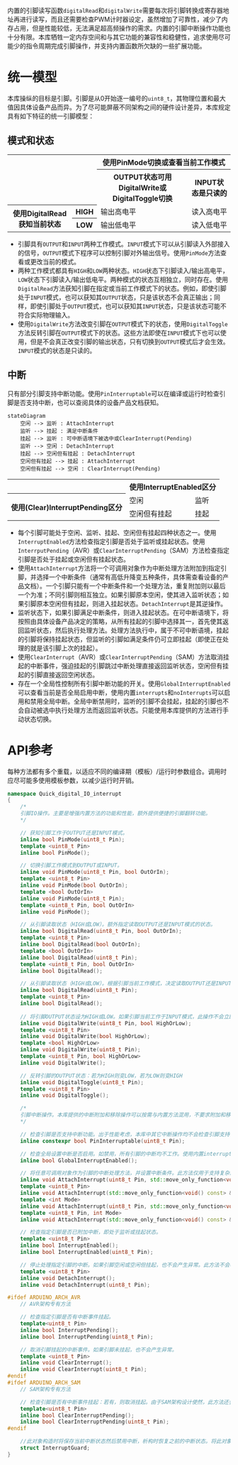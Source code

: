 内置的引脚读写函数`digitalRead`和`digitalWrite`需要每次将引脚转换成寄存器地址再进行读写，而且还需要检查PWM计时器设定，虽然增加了可靠性，减少了内存占用，但是性能较低，无法满足超高频操作的需求。内置的引脚中断操作功能也十分有限。本库牺牲一定内存空间和与其它功能的兼容性和稳健性，追求使用尽可能少的指令周期完成引脚操作，并支持内置函数所欠缺的一些扩展功能。
# 统一模型
本库操纵的目标是引脚。引脚是从0开始逐一编号的`uint8_t`，其物理位置和最大值因具体设备产品而异。为了尽可能屏蔽不同架构之间的硬件设计差异，本库规定具有如下特征的统一引脚模型：
## 模式和状态
<table>
<tr><th colspan="2" rowspan="2"></th><th colspan="2">使用PinMode切换或查看当前工作模式</th></tr>
<tr><th>OUTPUT状态可用DigitalWrite或DigitalToggle切换</th><th>INPUT状态是只读的</th></tr>
<tr><th rowspan="2">使用DigitalRead获知当前状态</th><th>HIGH</th><td>输出高电平</td><td>读入高电平</td></tr>
<tr><th>LOW</th><td>输出低电平</td><td>读入低电平</td></tr>
</table>

- 引脚具有`OUTPUT`和`INPUT`两种工作模式。`INPUT`模式下可以从引脚读入外部接入的信号，`OUTPUT`模式下程序可以控制引脚对外输出信号。使用`PinMode`方法查看或更改当前的模式。
- 两种工作模式都具有`HIGH`和`LOW`两种状态。`HIGH`状态下引脚读入/输出高电平，`LOW`状态下引脚读入/输出低电平。两种模式的状态互相独立，同时存在。使用`DigitalRead`方法获知引脚在指定或当前工作模式下的状态。例如，即使引脚处于`INPUT`模式，也可以获知其`OUTPUT`状态，只是该状态不会真正输出；同样，即使引脚处于`OUTPUT`模式，也可以获知其`INPUT`状态，只是该状态可能不符合实际物理输入。
- 使用`DigitalWrite`方法改变引脚在`OUTPUT`模式下的状态，使用`DigitalToggle`方法反转引脚在`OUTPUT`模式下的状态。这些方法即使在`INPUT`模式下也可以使用，但是不会真正改变引脚的输出状态，只有切换到`OUTPUT`模式后才会生效。`INPUT`模式的状态是只读的。
## 中断
只有部分引脚支持中断功能。使用`PinInterruptable`可以在编译或运行时检查引脚是否支持中断，也可以查阅具体的设备产品文档获知。
```mermaid
stateDiagram
	空闲 --> 监听 : AttachInterrupt
	监听 --> 挂起 : 满足中断条件
	挂起 --> 监听 : 可中断语境下被选中或ClearInterrupt(Pending)
	监听 --> 空闲 : DetachInterrupt
	挂起 --> 空闲但有挂起 : DetachInterrupt
	空闲但有挂起 --> 挂起 : AttachInterrupt
	空闲但有挂起 --> 空闲 : ClearInterrupt(Pending)
```
<table>
<tr><th></th><th colspan="2">使用InterruptEnabled区分</th></tr>
<tr><th rowspan="2">使用(Clear)InterruptPending区分</th><td>空闲</td><td>监听</td></tr>
<tr><td>空闲但有挂起</td><td>挂起</td></tr>
</table>

- 每个引脚可能处于空闲、监听、挂起、空闲但有挂起四种状态之一。使用`InterruptEnabled`方法检查指定引脚是否处于监听或挂起状态。使用`InterrputPending`（AVR）或`ClearInterruptPending`（SAM）方法检查指定引脚是否处于挂起或空闲但有挂起状态。
- 使用`AttachInterrupt`方法将一个可调用对象作为中断处理方法附加到指定引脚，并选择一个中断条件（通常有高低升降变五种条件，具体需查看设备的产品文档）。一个引脚只能有一个中断条件和一个处理方法，重复附加则以最后一个为准；不同引脚则相互独立。如果引脚原本空闲，使其进入监听状态；如果引脚原本空闲但有挂起，则进入挂起状态。`DetachInterrupt`是其逆操作。
- 监听状态下，如果引脚满足中断条件，则进入挂起状态。在可中断语境下，将按照由具体设备产品决定的策略，从所有挂起的引脚中选择其一，首先使其返回监听状态，然后执行处理方法。处理方法执行中，属于不可中断语境，挂起的引脚将保持挂起状态，但监听的引脚如满足条件仍可立即挂起（即使正在处理的就是该引脚上次的挂起）。
- 使用`ClearInterrupt`（AVR）或`ClearInterruptPending`（SAM）方法取消挂起的中断事件，强迫挂起的引脚跳过中断处理直接返回监听状态，空闲但有挂起的引脚直接返回空闲状态。
- 存在一个全局性控制所有引脚中断功能的开关。使用`GlobalInterruptEnabled`可以查看当前是否全局启用中断，使用内置`interrupts`和`noInterrupts`可以启用和禁用全局中断。全局中断禁用时，监听的引脚不会挂起，挂起的引脚也不会自动被选中执行处理方法而返回监听状态。只能使用本库提供的方法进行手动状态切换。
# API参考
每种方法都有多个重载，以适应不同的编译期（模板）/运行时参数组合。调用时应尽可能多使用模板参数，以减少运行时开销。
```C++
namespace Quick_digital_IO_interrupt
{
	/*
	引脚IO操作。主要是增强内置方法的功能和性能，额外提供便捷的引脚翻转功能。
	*/

	// 获知引脚工作于OUTPUT还是INPUT模式。
	inline bool PinMode(uint8_t Pin);
	template <uint8_t Pin>
	inline bool PinMode();

	// 切换引脚工作模式到OUTPUT或INPUT。
	inline void PinMode(uint8_t Pin, bool OutOrIn);
	template <uint8_t Pin>
	inline void PinMode(bool OutOrIn);
	template <bool OutOrIn>
	inline void PinMode(uint8_t Pin);
	template <uint8_t Pin, bool OutOrIn>
	inline void PinMode();

	// 从引脚读取状态（HIGH或LOW）。额外指定读取OUTPUT还是INPUT模式的状态。
	inline bool DigitalRead(uint8_t Pin, bool OutOrIn);
	template <uint8_t Pin>
	inline bool DigitalRead(bool OutOrIn);
	template <bool OutOrIn>
	inline bool DigitalRead(uint8_t Pin);
	template <uint8_t Pin, bool OutOrIn>
	inline bool DigitalRead();

	// 从引脚读取状态（HIGH或LOW）。根据引脚当前工作模式，决定读取OUTPUT还是INPUT状态。由于存在检查工作模式的开销，建议尽可能选择指定读取OUTPUT还是INPUT状态的重载。
	inline bool DigitalRead(uint8_t Pin);
	template <uint8_t Pin>
	inline bool DigitalRead();
	
	// 将引脚OUTPUT状态设为HIGH或LOW。如果引脚当前工作于INPUT模式，此操作不会立即改变引脚的实际输出，只有切换到OUTPUT模式后才会生效。
	inline void DigitalWrite(uint8_t Pin, bool HighOrLow);
	template <uint8_t Pin>
	inline void DigitalWrite(bool HighOrLow);
	template <bool HighOrLow>
	inline void DigitalWrite(uint8_t Pin);
	template <uint8_t Pin, bool HighOrLow>
	inline void DigitalWrite();

	// 反转引脚的OUTPUT状态：若为HIGH则变LOW，若为LOW则变HIGH
	inline void DigitalToggle(uint8_t Pin);
	template <uint8_t Pin>
	inline void DigitalToggle();

	/*
	引脚中断操作。本库提供的中断附加和移除操作可以按需与内置方法混用，不要求附加和移除方法版本配对使用，不会产生异常。
	*/

	// 检查引脚是否支持中断功能。出于性能考虑，本库中其它中断操作均不会检查引脚支持性，尝试对不支持的引脚附加中断是未定义行为。
	inline constexpr bool PinInterruptable(uint8_t Pin);

	// 检查全局设置中断是否启用。如禁用，所有引脚的中断均不工作。使用内置interrupts()和noInterrupts()来启用和禁用全局中断。
	inline bool GlobalInterruptEnabled();

	// 将任意可调用对象作为引脚的中断处理方法，并设置中断条件。此方法仅用于支持复杂的可调用对象，实际性能低于内置attachInterrupt，无论是在附加时还是在中断处理时都会有额外开销。如果你只需要附加一个简单的函数指针，应使用内置方法。对象会在下次调用AttachInterrupt（非内置）时被析构，在那之前其所拥有的资源将不会被释放。
	inline void AttachInterrupt(uint8_t Pin, std::move_only_function<void() const> &&ISR, int Mode);
	template <uint8_t Pin>
	inline void AttachInterrupt(std::move_only_function<void() const> &&ISR, int Mode);
	template <int Mode>
	inline void AttachInterrupt(uint8_t Pin, std::move_only_function<void() const> &&ISR);
	template <uint8_t Pin, int Mode>
	inline void AttachInterrupt(std::move_only_function<void() const> &&ISR);

	// 检查指定引脚是否已附加中断，即处于监听或挂起状态。
	template <uint8_t Pin>
	inline bool InterruptEnabled();
	inline bool InterruptEnabled(uint8_t Pin);

	// 停止处理指定引脚的中断。如果引脚空闲或空闲但挂起，也不会产生异常。此方法不会析构AttachInterrupt传入的可调用对象。此方法是AttachInterrupt的逆操作。
	template <uint8_t Pin>
	inline void DetachInterrupt();
	inline void DetachInterrupt(uint8_t Pin);

#ifdef ARDUINO_ARCH_AVR
	// AVR架构专有方法

	// 检查指定引脚是否有中断事件挂起。
	template<uint8_t Pin>
	inline bool InterruptPending();
	inline bool InterruptPending(uint8_t Pin);

	// 取消引脚挂起的中断事件。如果引脚未挂起，也不会产生异常。
	template <uint8_t Pin>
	inline void ClearInterrupt();
	inline void ClearInterrupt(uint8_t Pin);
#endif
#ifdef ARDUINO_ARCH_SAM
	// SAM架构专有方法

	// 检查引脚是否有中断事件挂起：若有，则取消挂起。由于SAM架构设计使然，此方法还会同时清除指定引脚之外的某些引脚的挂起状态，详见SAM架构数据表。但是，此方法确保只返回指定引脚的挂起状态。
	template<uint8_t Pin>
	inline bool ClearInterruptPending();
	inline bool ClearInterruptPending(uint8_t Pin);
#endif

	//此对象构造时将保存当前中断状态然后禁用中断，析构时恢复之前的中断状态。将此对象作为临时变量，可以在之后的代码直到代码块结束前禁用中断。
	struct InterruptGuard;
}
```